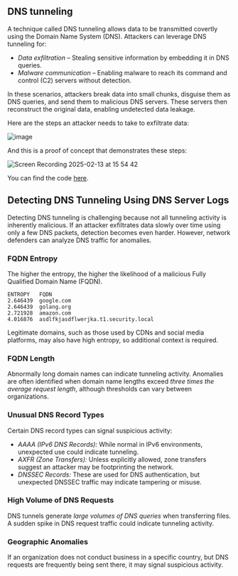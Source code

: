 ## DNS tunneling

A technique called DNS tunneling allows data to be transmitted covertly using the Domain Name System (DNS). Attackers can leverage DNS tunneling for:

- *Data exfiltration* – Stealing sensitive information by embedding it in DNS queries.
- *Malware communication* – Enabling malware to reach its command and control (C2) servers without detection.

In these scenarios, attackers break data into small chunks, disguise them as DNS queries, and send them to malicious DNS servers. These servers then reconstruct the original data, enabling undetected data leakage.

Here are the steps an attacker needs to take to exfiltrate data:

![image](https://github.com/user-attachments/assets/d10b0ba7-8f75-4156-a7b2-5174b0094240)

And this is a proof of concept that demonstrates these steps:

![Screen Recording 2025-02-13 at 15 54 42](https://github.com/user-attachments/assets/5b83a9a4-34de-4a86-ade8-cb57e423ef2e)

You can find the code [here](https://github.com/jreisinger/pocs/tree/main/dns/exfil).

## Detecting DNS Tunneling Using DNS Server Logs

Detecting DNS tunneling is challenging because not all tunneling activity is inherently malicious. If an attacker exfiltrates data slowly over time using only a few DNS packets, detection becomes even harder. However, network defenders can analyze DNS traffic for anomalies.

### FQDN Entropy

The higher the entropy, the higher the likelihood of a malicious Fully Qualified Domain Name (FQDN).

```
ENTROPY   FQDN
2.646439  google.com
2.646439  golang.org
2.721928  amazon.com
4.016876  asdlfkjasdflwerjka.t1.security.local
```

Legitimate domains, such as those used by CDNs and social media platforms, may also have high entropy, so additional context is required.

### FQDN Length

Abnormally long domain names can indicate tunneling activity. Anomalies are often identified when domain name lengths exceed *three times the average request length*, although thresholds can vary between organizations.

### Unusual DNS Record Types

Certain DNS record types can signal suspicious activity:

- *AAAA (IPv6 DNS Records):* While normal in IPv6 environments, unexpected use could indicate tunneling.
- *AXFR (Zone Transfers):* Unless explicitly allowed, zone transfers suggest an attacker may be footprinting the network.
- *DNSSEC Records:* These are used for DNS authentication, but unexpected DNSSEC traffic may indicate tampering or misuse.

### High Volume of DNS Requests

DNS tunnels generate *large volumes of DNS queries* when transferring files. A sudden spike in DNS request traffic could indicate tunneling activity.

### Geographic Anomalies

If an organization does not conduct business in a specific country, but DNS requests are frequently being sent there, it may signal suspicious activity.

